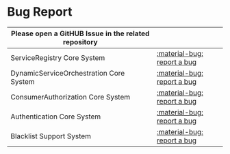# Bug Report

| Please open a GitHUB Issue in the related repository |   |
|---|---|
| ServiceRegistry Core System  | [:material-bug: report a bug](https://github.com/eclipse-arrowhead/ah5-core-java-spring/issues/new) |
| DynamicServiceOrchestration Core System | [:material-bug: report a bug](https://github.com/eclipse-arrowhead/ah5-core-java-spring/issues/new) |
| ConsumerAuthorization Core System  | [:material-bug: report a bug](https://github.com/eclipse-arrowhead/ah5-core-java-spring/issues/new) |
| Authentication Core System  | [:material-bug: report a bug](https://github.com/eclipse-arrowhead/ah5-core-java-spring/issues/new) |
| Blacklist Support System  | [:material-bug: report a bug](https://github.com/eclipse-arrowhead/ah5-blacklist-java-spring/issues/new) |
